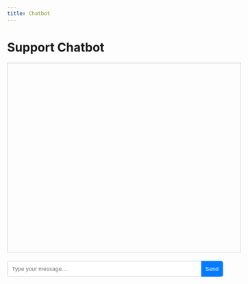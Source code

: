```yaml
---
title: Chatbot
---
```

# Support Chatbot

<!-- Chatbot UI -->
<div class="chat-container">
    <div id="chatbox" class="chatbox">
        <div class="chat-output" id="chat-output"></div>
    </div>
    <form id="chat-input-form" class="chat-input-form">
        <input type="text" id="chat-input" class="chat-input" autocomplete="off" placeholder="Type your message..." />
        <button type="submit" class="chat-submit">Send</button>
    </form>
</div>

<!-- Chatbot CSS -->
<style>
.chat-container {
    width: 100%;
    max-width: 600px;
    margin: 0 auto;
}

.chatbox {
    width: 100%;
    height: 400px;
    border: 1px solid #ccc;
    padding: 20px;
    overflow-y: scroll;
    margin-bottom: 20px;
}

.chat-output {
    font-size: 16px;
}

.chat-input-form {
    display: flex;
}

.chat-input {
    flex-grow: 1;
    padding: 10px;
    border: 1px solid #ccc;
    border-right: none;
    border-radius: 5px 0 0 5px;
}

.chat-submit {
    padding: 10px;
    background-color: #007bff;
    color: #fff;
    border: none;
    cursor: pointer;
    border-radius: 0 5px 5px 0;
}
</style>

<!-- Chatbot JavaScript -->
<script>
document.getElementById("chat-input-form").addEventListener("submit", async (e) => {
    e.preventDefault();
    const chatInput = document.getElementById("chat-input");
    const userMessage = chatInput.value.trim();

    if (userMessage.length > 0) {
        displayUserMessage(userMessage);

        const serverUrl = "https://your-flask-app.herokuapp.com/api/ask";
        const response = await fetch(serverUrl, {
            method: "POST",
            headers: { "Content-Type": "application/json" },
            body: JSON.stringify({ user_input: userMessage }),
        });

        const responseData = await response.json();
        const chatbotResponse = responseData.response;
        displayChatbotMessage(chatbotResponse);
    }

    chatInput.value = "";
    chatInput.focus();
});

function displayUserMessage(message) {
    const chatOutput = document.getElementById("chat-output");
    chatOutput.innerHTML += `<div><strong>You:</strong> ${message}</div>`;
    chatOutput.scrollTop = chatOutput.scrollHeight;
}

function displayChatbotMessage(message) {
    const chatOutput = document.getElementById("chat-output");
    chatOutput.innerHTML += `<div><strong>Chatbot:</strong> ${message}</div>`;
    chatOutput.scrollTop = chatOutput.scrollHeight;
}
</script>
